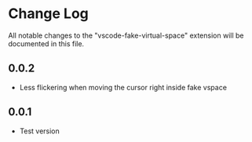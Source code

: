 # Change Log

All notable changes to the "vscode-fake-virtual-space" extension will be documented in this file.

## 0.0.2

- Less flickering when moving the cursor right inside fake vspace

## 0.0.1

- Test version
